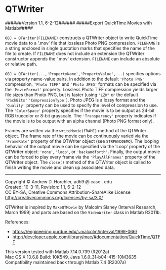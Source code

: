 QTWriter
========
######Version 1.1, 6-2-12######
#####Export QuickTime Movies with Matlab#####

```OBJ = QTWriter(FILENAME)``` constructs a QTWriter object to write QuickTime movie data to a '.mov' file that lossless Photo PNG compression. ```FILENAME``` is a string enclosed in single quotation marks that specifies the name of the file to create. If ```FILENAME``` does not include an extension the QTWriter constructor appends the '.mov' extension. ```FILENAME``` can include an absolute or relative path.

```OBJ = QTWriter(...,'PropertyName','PropertyValue',...)``` specifies options via property name-value pairs. In addition to the default ```'Photo PNG'``` compression, ```'Photo TIFF'``` and ```'Photo JPEG'``` formats can be specified via the ```'MovieFormat'``` property. Lossless Photo TIFF compression yields larger file sizes than Photo PNG, but is faster (using ```'LZW'``` or the default ```'PackBits'``` ```'CompressionType'```). Photo JPEG is a lossy format and the ```'Quality'``` property can be used to specify the level of compression to use. The ```'ColorSpace'``` property specifies if the movie is to be output as 24-bit RGB truecolor or 8-bit grayscale. The ```'Transparency'``` property indicates if the movie is to be output with an alpha channel (Photo PNG format only).

Frames are written via the ```writeMovie(FRAME)``` method of the QTWriter object. The frame rate of the movie can be continuously varied via the ```'FrameRate'``` property of the QTWriter object (see ```STRPENDDEMO```). The looping behavior of the output movie can be specified via the 'Loop' property of the QTWriter object: ```'none'```, ```'loop'```, or ```'backandforth'```. Finally, the output movie can be forced to play every frame via the ```'PlayAllFrames'``` property of the QTWriter object. The ```close()``` method of the QTWriter object is called to finish writing the movie and clean up associated data.

--------
  
Copyright &copy; Andrew D. Horchler, adh9 @ case . edu  
Created: 10-3-11, Revision: 1.1, 6-2-12  
CC BY-SA, Creative Commons Attribution-ShareAlike License  
http://creativecommons.org/licenses/by-sa/3.0/
  
QTWriter is inspired by ```MakeQTMovie``` by Malcolm Slaney (Interval Research, March 1999) and parts are based on the ```VideoWriter``` class in Matlab R2011b.
    
References:
 - https://engineering.purdue.edu/~malcolm/interval/1999-066/
 - http://developer.apple.com/library/mac/#documentation/QuickTime/QTFF

This version tested with Matlab 7.14.0.739 (R2012a)  
Mac OS X 10.6.8 Build: 10K549, Java 1.6.0_31-b04-415-10M3635  
Compatibility maintained back through Matlab 7.4 (R2007a)
